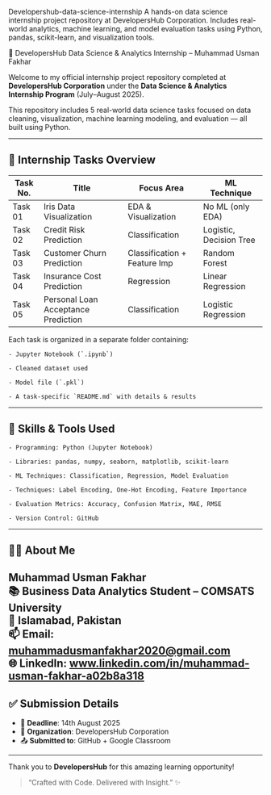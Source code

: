 Developershub-data-science-internship
A hands-on data science internship project repository at DevelopersHub Corporation. Includes real-world analytics, machine learning, and model evaluation tasks using Python, pandas, scikit-learn, and visualization tools.

💼 DevelopersHub Data Science & Analytics Internship – Muhammad Usman Fakhar

Welcome to my official internship project repository completed at **DevelopersHub Corporation** under the **Data Science & Analytics Internship Program** (July–August 2025).

This repository includes 5 real-world data science tasks focused on data cleaning, visualization, machine learning modeling, and evaluation — all built using Python.

-------------------------------------------------------------------------------------------------------------------------------------------------

## 📁 Internship Tasks Overview

| Task No. | Title                                  | Focus Area                   | ML Technique           |
|----------|----------------------------------------|------------------------------|------------------------|
| Task 01  | Iris Data Visualization                | EDA & Visualization          | No ML (only EDA)      |
| Task 02  | Credit Risk Prediction                 | Classification               | Logistic, Decision Tree |
| Task 03  | Customer Churn Prediction              | Classification + Feature Imp | Random Forest          |
| Task 04  | Insurance Cost Prediction              | Regression                   | Linear Regression      |
| Task 05  | Personal Loan Acceptance Prediction    | Classification               | Logistic Regression    |

Each task is organized in a separate folder containing:

    - Jupyter Notebook (`.ipynb`)
    
    - Cleaned dataset used
    
    - Model file (`.pkl`) 
    
    - A task-specific `README.md` with details & results 

-------------------------------------------------------------------------------------------------------------------------------------------------


## 🧠 Skills & Tools Used

    - Programming: Python (Jupyter Notebook)
    
    - Libraries: pandas, numpy, seaborn, matplotlib, scikit-learn
    
    - ML Techniques: Classification, Regression, Model Evaluation
    
    - Techniques: Label Encoding, One-Hot Encoding, Feature Importance
    
    - Evaluation Metrics: Accuracy, Confusion Matrix, MAE, RMSE
    
    - Version Control: GitHub

-------------------------------------------------------------------------------------------------------------------------------------------------


## 👨‍💻 About Me

**Muhammad Usman Fakhar**  
📚 Business Data Analytics Student – COMSATS University  
📍 Islamabad, Pakistan  
📫 Email: muhammadusmanfakhar2020@gmail.com  
🌐 LinkedIn: www.linkedin.com/in/muhammad-usman-fakhar-a02b8a318
-------------------------------------------------------------------------------------------------------------------------------------------------


## ✅ Submission Details

- 📅 **Deadline**: 14th August 2025  
- 🏢 **Organization**: DevelopersHub Corporation  
- 📤 **Submitted to**: GitHub + Google Classroom  

-------------------------------------------------------------------------------------------------------------------------------------------------


Thank you to **DevelopersHub** for this amazing learning opportunity!

> “Crafted with Code. Delivered with Insight.” ✨
